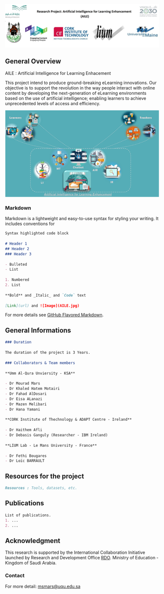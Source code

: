 ![Image](/Project.jpg)

## General Overview

AILE : Artificial Intelligence for Learning Enhacement


This project intend to produce ground-breaking eLearning innovations. Our objective is to support the revolution in the way people interact with online content by developing the next-generation of eLearning environments based on the use of artificial intelligence; enabling learners to achieve unprecedented levels of access and efficiency.


![Image](/AILE.jpg)

### Markdown

Markdown is a lightweight and easy-to-use syntax for styling your writing. It includes conventions for

```markdown
Syntax highlighted code block

# Header 1
## Header 2
### Header 3

- Bulleted
- List

1. Numbered
2. List

**Bold** and _Italic_ and `Code` text

[Link](url) and ![Image](AILE.jpg)
```

For more details see [GitHub Flavored Markdown](https://guides.github.com/features/mastering-markdown/).

## **General Informations**
```markdown
### Duration

The duration of the project is 3 Years.

### Collaborators & Team members

**Umm Al-Qura Unviersity - KSA**

- Dr Mourad Mars
- Dr Khaled Hatem Motairi
- Dr Fahad AlDosari
- Dr Eisa ALanazi
- Dr Mazen Melibari
- Dr Hana Yamani

**CORK Institute of Thechnology & ADAPT Centre - Ireland**

- Dr Haithem Afli
- Dr Debasis Ganguly (Researcher - IBM Ireland)

**LIUM Lab - Le Mans University - France**

- Dr Fethi Bougares
- Dr Loïc BARRAULT
```
## **Resources for the project**
```markdown
Resources : Tools, datasets, etc.
```
## **Publications**
```markdown
List of publications.
1. ...
2. ...
```
## **Acknowledgment**

This research is supported by the International Collaboration Initiative launched by Research and Development Office [RDO](https://rdo.moe.gov.sa). Ministry of Education - Kingdom of Saudi Arabia.
### Contact

For more detail: msmars@uqu.edu.sa
